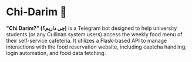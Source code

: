 # Chi-Darim 🍔

**"Chi Darim?" (چی داریم؟)** is a Telegram bot designed to help university students (or any Cullinan system users) access the weekly food menu of their self-service cafeteria. It utilizes a Flask-based API to manage interactions with the food reservation website, including captcha handling, login automation, and food data fetching.
